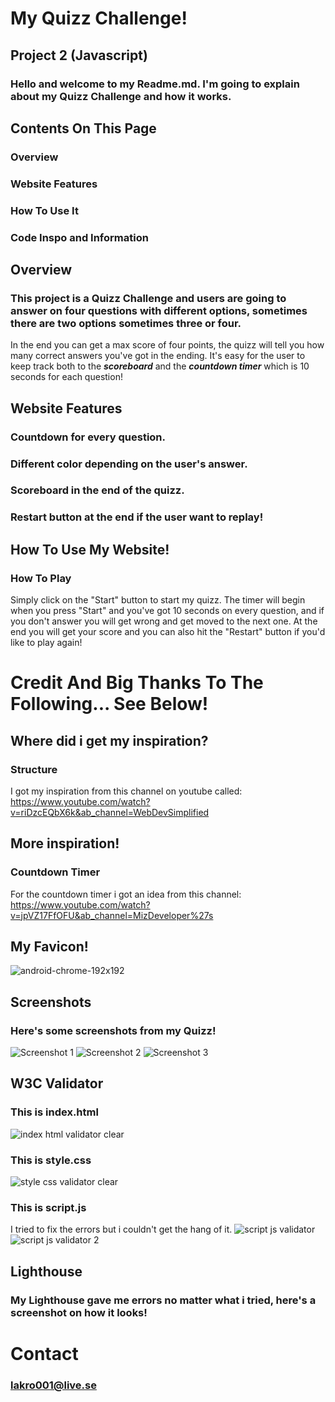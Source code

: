 # My Quizz Challenge!
## Project 2 (Javascript)

### Hello and welcome to my Readme.md. I'm going to explain about my Quizz Challenge and how it works.


## Contents On This Page

### Overview
### Website Features
### How To Use It
### Code Inspo and Information

## Overview 
### This project is a Quizz Challenge and users are going to answer on four questions with different options, sometimes there are two options sometimes three or four.
In the end you can get a max score of four points, the quizz will tell you how many correct answers you've got in the ending.
It's easy for the user to keep track both to the ***scoreboard*** and the ***countdown timer*** which is 10 seconds for each question!


## Website Features

### Countdown for every question.
### Different color depending on the user's answer.
### Scoreboard in the end of the quizz.
### Restart button at the end if the user want to replay!


## How To Use My Website!
### How To Play
Simply click on the "Start" button to start my quizz.
The timer will begin when you press "Start" and you've got 10 seconds on every question, and if you don't answer you will get wrong and get moved to the next one.
At the end you will get your score and you can also hit the "Restart" button if you'd like to play again!


# Credit And Big Thanks To The Following... See Below!
## Where did i get my inspiration?
### Structure
I got my inspiration from this channel on youtube called:  https://www.youtube.com/watch?v=riDzcEQbX6k&ab_channel=WebDevSimplified

## More inspiration!
### Countdown Timer
For the countdown timer i got an idea from this channel: https://www.youtube.com/watch?v=jpVZ17FfOFU&ab_channel=MizDeveloper%27s

## My Favicon!
![android-chrome-192x192](https://github.com/Oscar5p/Quizz-Challenge/assets/166016267/98dce591-9753-4638-84d7-782720e36915)


## Screenshots
### Here's some screenshots from my Quizz!
![Screenshot 1](https://github.com/Oscar5p/Quizz-Challenge/assets/166016267/640dc825-97b0-4a53-89f5-d0471c97c1d1)
![Screenshot 2](https://github.com/Oscar5p/Quizz-Challenge/assets/166016267/7c9601c5-42bd-4f4c-a5c5-cf457c590597)
![Screenshot 3](https://github.com/Oscar5p/Quizz-Challenge/assets/166016267/f344d93d-c253-4727-a4df-f1c50b0e4fb7)



## W3C Validator

### This is index.html
![index html validator clear](https://github.com/Oscar5p/Quizz-Challenge/assets/166016267/5b15aefc-d958-4cfa-b891-6183433f8902)
### This is style.css
![style css validator clear](https://github.com/Oscar5p/Quizz-Challenge/assets/166016267/f0557151-3080-4781-9b13-5aa636a3a1a0)
### This is script.js
I tried to fix the errors but i couldn't get the hang of it.
![script js validator](https://github.com/Oscar5p/Quizz-Challenge/assets/166016267/ebf69da6-83dd-4af6-a679-da0191c6bd0b)
![script js validator 2](https://github.com/Oscar5p/Quizz-Challenge/assets/166016267/030f9ed1-fed4-460b-b90f-8abac184ebe7)




## Lighthouse 
### My Lighthouse gave me errors no matter what i tried, here's a screenshot on how it looks!

# Contact
### lakro001@live.se


